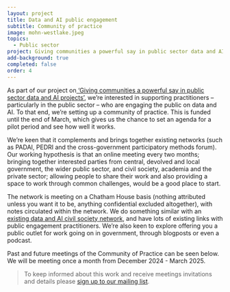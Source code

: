 ```yaml
---
layout: project
title: Data and AI public engagement
subtitle: Community of practice
image: mohn-westlake.jpeg
topics:
  - Public sector
project: Giving communities a powerful say in public sector data and AI projects
add-background: true
completed: false
order: 4
---
```

As part of our project on[ ‘Giving communities a powerful say in public sector data and AI projects’](https://connectedbydata.org/projects/2024-mohn-westlake), we’re interested in supporting practitioners – particularly in the public sector – who are engaging the public on data and AI. To that end, we’re setting up a community of practice. This is funded until the end of March, which gives us the chance to set an agenda for a pilot period and see how well it works.

<!--more-->
We’re keen that it complements and brings together existing networks (such as PADAI, PEDRI and the cross-government participatory methods forum). Our working hypothesis is that an online meeting every two months; bringing together interested parties from central, devolved and local government, the wider public sector, and civil society, academia and the private sector; allowing people to share their work and also providing a space to work through common challenges, would be a good place to start.

The network is meeting on a Chatham House basis (nothing attributed unless you want it to be, anything confidential excluded altogether), with notes circulated within the network. We do something similar with an[ existing data and AI civil society network](https://data-and-ai-cso-network.org/), and have lots of existing links with public engagement practitioners. We’re also keen to explore offering you a public outlet for work going on in government, through blogposts or even a podcast.

Past and future meetings of the Community of Practice can be seen below. We will be meeting once a month from December 2024 - March 2025.

> To keep informed about this work and receive meetings invitations and details please [sign up to our mailing list](https://connectedbydata.us21.list-manage.com/subscribe?u=7c03d6a429375c9cc2eef194f&id=3c200de804). 